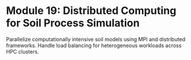 # **Module 19: Distributed Computing for Soil Process Simulation**

Parallelize computationally intensive soil models using MPI and distributed frameworks. Handle load balancing for heterogeneous workloads across HPC clusters.
